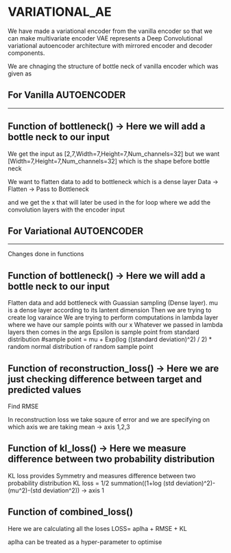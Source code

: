 # VARIATIONAL_AE
We have made a variational encoder from the vanilla encoder so that we can make multivariate encoder
VAE represents a Deep Convolutional variational autoencoder architecture with
mirrored encoder and decoder components.


We are chnaging the structure of bottle neck of vanilla encoder
which was given as


For Vanilla AUTOENCODER
------------------------
------------------------


Function of bottleneck() -> Here we will add a bottle neck to our input 
-------------------------------------------------------------------------------------------


We get the input as 
[2,7,Width=7,Height=7,Num_channels=32]
but we want 
[Width=7,Height=7,Num_channels=32] which is the shape before bottle neck


We want to flatten data to add to bottleneck which is a dense layer
Data -> Flatten -> Pass to Bottleneck


and we get the x that will later be used in the for loop where we add the convolution layers with the encoder input 




For Variational AUTOENCODER
---------------------------
---------------------------



Changes done in functions 

Function of bottleneck() -> Here we will add a bottle neck to our input 
-------------------------------------------------------------------------------------------
Flatten data and add bottleneck with Guassian sampling (Dense layer).
mu is a dense layer according to its lantent dimension
Then we are trying to create log varaince
We are trying to perform computations in lambda layer where we have our sample points with our x
Whatever we passed in lambda layers then comes in the args
Epsilon is sample point from standard distribution 
#sample point = mu + Exp(log ((standard deviation)^2) / 2) * random normal distribution of random sample point





Function of reconstruction_loss() -> Here we are just checking difference between target and predicted values
--------------------------------------------------------------------------------------------------------------
Find RMSE

In reconstruction loss we take sqaure of error and we are specifying on which axis we are taking mean -> axis 1,2,3 




Function of kl_loss() -> Here we measure difference between two probability distribution
--------------------------------------------------------------------------------------------------------------
KL loss provides Symmetry and measures difference between two probability distribution
KL loss = 1/2 summation((1+log (std deviation)^2)-(mu^2)-(std deviation^2))   -> axis 1





Function of combined_loss() 
--------------------------------------------------------------------------------------------------------------
Here we are calculating all the loses
LOSS= aplha + RMSE + KL

aplha can be treated as a hyper-parameter to optimise

